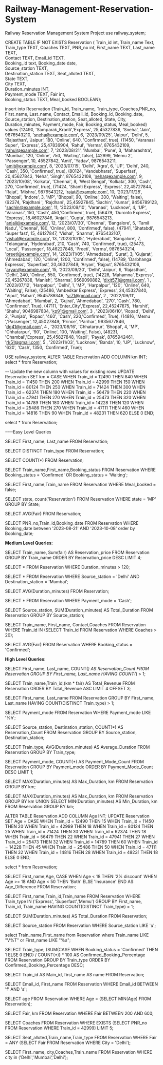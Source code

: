 # Railway-Management-Reservation-System
Railway Reservation Management System Project
use railway_system;


CREATE TABLE IF NOT EXISTS Reservation (
Train_id int,
Train_name Text,
Train_type TEXT,
Coaches TEXT,
PNR_no int,
First_name TEXT,
Last_name TEXT,   
Contact TEXT,
Email_id TEXT,   
Booking_id text,
Booking_date  date,  
Source_station TEXT,    
Destination_station TEXT,
Seat_alloted TEXT,    
State TEXT,    
City TEXT,   
Duration_minutes INT,    
Payment_mode TEXT,
Fair int,   
Booking_status TEXT,
Meal_booked BOOLEAN);
       
insert into Reservation (Train_id, Train_name, Train_type, Coaches,PNR_no, First_name, Last_name, Contact, Email_id, Booking_id, Booking_date,  Source_station, Destination_station, Seat_alloted, State, City, Duration_minutes, Payment_mode, Fair, Booking_status, Meal_booked)
values
    (12490, 'Samparak_Kranti','Express', 25,45327839, 'Sneha', 'Jain', 9876543210, 'sneha@example.com', 6, '2023/09/25', 'Jaipur', 'Delhi', 5, 'Rajasthan', 'Jaipur', 180, 'Online', 640, 'Confirmed', true),
    (11450, 'Varanasi Super', 'Express', 25,47836904, 'Rahul', 'Verma', 8765432109, 'rahul@example.com', 7, '2023/08/21', 'Mumbai', 'Pune', 3, 'Maharashtra', 'Mumbai', 120, 'Online', 750, 'Waiting', false),
    (42999, 'Memu 2', 'Passenger', 10, 45527842, 'Amit', 'Yadav', 9876543211, 'amit@example.com', 8, '2023/07/15', 'Delhi', 'Agra', 6, 'UP', 'Delhi', 240, 'Cash', 350, 'Confirmed', true),
    (80124, 'Vandebharat', 'Superfast', 20,45627843, 'Neha', 'Singh', 8765432108, 'neha@example.com', 9, '2023/10/08', 'Kolkata', 'Chennai', 8, 'West Bengal', 'Kolkata', 300, 'Cash', 270, 'Confirmed', true),
    (71424, 'Shanti Express', 'Express', 22,45727844, 'Rajat', 'Mishra', 9876543212, 'rajat@example.com', 10, '2023/11/28', 'Bhopal', 'Indore', 3, 'MP', 'Bhopal', 90, 'Online', 300, 'Waiting', false),
    (62374, 'Rajdhani ', 'Rajdhani', 25,45927845, 'Sachin', 'Kumar', 9456789123, 'sachin@example.com', 11, '2023/09/10', 'Varanasi', 'Lucknow', 4, 'UP', 'Varanasi', 150, 'Cash', 450,'Confirmed', true),
    (56479, 'Duronto Express', 'Express', 18,46027846, 'Anjali', 'Gupta', 9876543213, 'anjali@example.com', 12, '2023/07/30', 'Chennai', 'Bangalore', 5, 'Tamil Nadu', 'Chennai', 180, 'Online', 800, 'Confirmed', false),
    (47941, 'Shatabdi', 'Super fast', 15, 46127847, 'Vishal', 'Sharma', 8765432107, 'vishal@example.com', 13, '2023/10/15', 'Hyderabad', 'Bangalore', 7, 'Telangana', 'Hyderabad', 210, 'Cash', 740, 'Confirmed', true),
    (25473, 'Local', 'Passenger', 18,46227848, 'Preeti', 'Verma', 9876543214, 'preeti@example.com', 14, '2023/11/05', 'Ahmedabad', 'Surat', 3, 'Gujarat', 'Ahmedabad', 120, 'Online', 1200, 'Confirmed', false),
    (14789, 'Darbhanga Expresss', 'Superfast', 20,46327849, 'Aryan', 'Rajput', 8765432106, 'aryan@example.com', 15, '2023/09/20', 'Delhi', 'Jaipur', 6, 'Rajasthan', 'Delhi', 240, 'Online', 550, 'Confirmed', true),
    (14228, 'Mahamna','Express', 20,45267838, 'Manish', 'Sharma', 9569090882, 'dixit571@gmail.com', 1 , '2023/07/12', 'Harpalpur', 'Delhi', 1, 'MP', 'Harpalpur', '120', 'Online', 640, 'Waiting', False),
	(25486, 'Ambedkar Express', 'Express', 24,45327840, 'Vipul', 'Rabari', 9545789346, 'vr71@gmail.com', 2 , '2022/09/11', 'Ahmedabad', 'Mumbai', 2, 'Gujrat', 'Ahmedabad', '270', 'Cash', 780, 'Confirmed', True),
	(47111, 'Enter_City','Express', 22,45247875, 'Harshit', 'Shahu', 9046987634, 'kp91@gmail.com', 3 , '2023/06/10', 'Ropad', 'Delhi', 2, 'Punjab', 'Ropad', '460', 'Cash', 220,'Confirmed', True),
	(14816, 'Memu ','Passenger', 12,45027849, 'Prince', 'Parihar', 9935677846, 'dg41@gmail.com', 4 , '2023/08/16', 'Chhatarpur', 'Bhopal', 4, 'MP', 'Chhatarpur', '90', 'Online', 100, 'Waiting', False),
	(48231, 'Chambal','Express', 25,45827848, 'Kapil', 'Payak', 8765942461, 'rk51@gmail.com', 5 , '2023/11/03', 'Lucknow', 'Banda', 10, 'UP', 'Lucknow', '620', 'Cash', 1350, 'Confirmed', True);
    
USE railway_system;
ALTER TABLE Reservation
ADD COLUMN km INT;
select * from Reservation;

-- Update the new column with values for existing rows
UPDATE Reservation
SET km = CASE
    WHEN Train_id = 12490 THEN 840
    WHEN Train_id = 11450 THEN 200
    WHEN Train_id = 42999 THEN 150
    WHEN Train_id = 80124 THEN 250
    WHEN Train_id = 71424 THEN 300
    WHEN Train_id = 62374 THEN 180
    WHEN Train_id = 56479 THEN 220
    WHEN Train_id = 47941 THEN 270
    WHEN Train_id = 25473 THEN 320
    WHEN Train_id = 14789 THEN 180
    WHEN Train_id = 14228 THEN 120
    WHEN Train_id = 25486 THEN 270
    WHEN Train_id = 47111 THEN 460
    WHEN Train_id = 14816 THEN 90
    WHEN Train_id = 48231 THEN 620
    ELSE 0
END;


select * from Reservation;

----Easy Level Queries

SELECT First_name, Last_name 
FROM Reservation;

SELECT DISTINCT Train_type 
FROM Reservation;

SELECT COUNT(*) 
FROM Reservation;

SELECT   Train_name,First_name,Booking_status 
FROM Reservation 
WHERE Booking_status = 'Confirmed' OR Booking_status = 'Waiting';

SELECT First_name,Train_name 
FROM Reservation 
WHERE Meal_booked = false;

SELECT state, count('Reservation') 
FROM Reservation
WHERE state = 'MP' 
GROUP BY State;

SELECT AVG(Fair) 
FROM Reservation;

SELECT PNR_no,Train_id,Booking_date 
FROM Reservation 
WHERE Booking_date between '2023-08-21' AND '2023-10-08' 
order by Booking_date;

**Medium Level Queries:**

SELECT Train_name, Sum(fair) AS Reservation_price
FROM Reservation
GROUP BY Train_name
ORDER BY Reservation_price DESC
LIMIT 4;

SELECT * FROM Reservation 
WHERE Duration_minutes > 120;

SELECT * 
FROM Reservation 
WHERE Source_station = 'Delhi' AND Destination_station = 'Mumbai';

SELECT AVG(Duration_minutes) 
FROM Reservation;

SELECT * FROM Reservation 
WHERE Payment_mode = 'Cash';

SELECT Source_station, SUM(Duration_minutes) AS Total_Duration
FROM Reservation
GROUP BY Source_station;

SELECT Train_name, First_name, Contact,Coaches
FROM Reservation 
WHERE Train_id IN (SELECT Train_id FROM Reservation WHERE Coaches > 20);

SELECT AVG(Fair) 
FROM Reservation 
WHERE Booking_status = 'Confirmed';

**High Level Queries:**

SELECT First_name, Last_name, COUNT(*) AS Reservation_Count
FROM Reservation
GROUP BY First_name, Last_name
HAVING COUNT(*) > 1;

SELECT Train_name,Train_id,(km * fair) AS Total_Revenue 
FROM Reservation
ORDER BY Total_Revenue ASC
LIMIT 4
OFFSET 3;

SELECT First_name, Last_name
FROM Reservation
GROUP BY First_name, Last_name
HAVING COUNT(DISTINCT Train_type) > 1;

SELECT Payment_mode
FROM Reservation 
WHERE Payment_mode LIKE '%h';

SELECT Source_station, Destination_station, COUNT(*) AS Reservation_Count
FROM Reservation
GROUP BY Source_station, Destination_station;

SELECT Train_type, AVG(Duration_minutes) AS Average_Duration
FROM Reservation
GROUP BY Train_type;

SELECT Payment_mode, COUNT(*) AS Payment_Mode_Count
FROM Reservation
GROUP BY Payment_mode
ORDER BY Payment_Mode_Count DESC
LIMIT 1;

SELECT MAX(Duration_minutes) AS Max_Duration, km
FROM Reservation
GROUP BY km;

SELECT MAX(Duration_minutes) AS Max_Duration, km
FROM Reservation
GROUP BY km
UNION
SELECT MIN(Duration_minutes) AS Min_Duration, km
FROM Reservation
GROUP BY km;

ALTER TABLE Reservation
ADD COLUMN Age INT;
UPDATE Reservation
SET Age = CASE
    WHEN Train_id = 12490 THEN 15
    WHEN Train_id = 11450 THEN 20
    WHEN Train_id = 42999 THEN 18
    WHEN Train_id = 80124 THEN 25
    WHEN Train_id = 71424 THEN 30
    WHEN Train_id = 62374 THEN 18
    WHEN Train_id = 56479 THEN 22
    WHEN Train_id = 47941 THEN 27
    WHEN Train_id = 25473 THEN 32
    WHEN Train_id = 14789 THEN 60
    WHEN Train_id = 14228 THEN 45
    WHEN Train_id = 25486 THEN 50
    WHEN Train_id = 47111 THEN 32
    WHEN Train_id = 14816 THEN 28
    WHEN Train_id = 48231 THEN 18
    ELSE 0
END;

select * from Reservation;

SELECT First_name,Age,
CASE 
    WHEN Age < 18 THEN '2% discount'
    WHEN Age >= 18 AND Age < 50 THEN 'Both'
    ELSE 'Insurance'
    END AS Age_Difference
    FROM Reservation;
    
    
SELECT First_name,Train_id,Train_name
FROM Reservation
WHERE Train_type IN ('Express', 'Superfast','Memu')
GROUP BY First_name, Train_id, Train_name
HAVING COUNT(DISTINCT Train_type) = 1;

SELECT SUM(Duration_minutes) AS Total_Duration
FROM Reservation;
   
SELECT Source_station 
FROM Reservation
WHERE Source_station LIKE '_u_';

select Train_name,First_name
from Reservation
where Train_name LIKE "V%T" or First_name LIKE "%a";

SELECT Train_type, 
(SUM(CASE WHEN Booking_status = 'Confirmed' THEN 1 ELSE 0 END) / COUNT(*)) * 100 AS Confirmed_Booking_Percentage
FROM Reservation
GROUP BY Train_type
ORDER BY Confirmed_Booking_Percentage DESC;

SELECT Train_id AS Main_id, first_name AS name
FROM Reservation;

SELECT Email_id, First_name
FROM Reservation
WHERE Email_id BETWEEN 'f' AND 's';

SELECT age
FROM Reservation
WHERE Age = (SELECT MIN(Age) FROM Reservation);

SELECT Fair, km
FROM Reservation
WHERE Fair BETWEEN 200 AND 600;

SELECT Coaches
FROM Reservation
WHERE EXISTS (SELECT PNR_no FROM Reservation WHERE Train_id = 42999)
LIMIT 5;

SELECT Seat_alloted,Train_name,Train_type
FROM Reservation
WHERE Fair = ANY
(SELECT Fair FROM Reservation WHERE City = 'Delhi');

SELECT  First_name, city,Coaches,Train_name
FROM Reservation
WHERE city in ('Delhi','Mumbai','Delhi');
